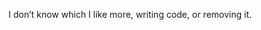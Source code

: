 <!--
id: 3369139162
link: http://kevinisom.info/post/3369139162/i-dont-know-which-i-like-more-writing-code-or
slug: i-dont-know-which-i-like-more-writing-code-or
date: Sat Feb 19 2011 15:24:24 GMT+1300 (NZDT)
raw: {"blog_name":"kevinisom","id":3369139162,"post_url":"http://kevinisom.info/post/3369139162/i-dont-know-which-i-like-more-writing-code-or","slug":"i-dont-know-which-i-like-more-writing-code-or","type":"text","date":"2011-02-19 02:24:24 GMT","timestamp":1298082264,"state":"published","format":"html","reblog_key":"uWPXCABn","tags":[],"short_url":"http://tmblr.co/Zw68Yy38qFlQ","highlighted":[],"feed_item":"http://twitter.com/kev_nz/statuses/38425648351547392","from_feed_id":"650289","note_count":0,"title":null,"body":"<p>I don&#8217;t know which I like more, writing code, or removing it.</p>"}
publish: 2011-02-019
tags: 
title: null
-->


I don’t know which I like more, writing code, or removing it.



